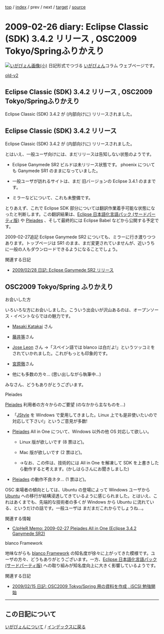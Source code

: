 [top](https://igapyon.github.io/diary/) 
 / [index](https://igapyon.github.io/diary/2009/index.html) 
 / prev 
 / next 
 / [target](https://igapyon.github.io/diary/2009/ig090226.html) 
 / [source](https://github.com/igapyon/diary/blob/gh-pages/2009/ig090226.html.src.md) 

2009-02-26 diary: Eclipse Classic (SDK) 3.4.2 リリース , OSC2009 Tokyo/Springふりかえり
=====================================================================================================
[![いがぴょん画像(小)](https://igapyon.github.io/diary/images/iga200306s.jpg "いがぴょん")](https://igapyon.github.io/diary/memo/memoigapyon.html) 日記形式でつづる [いがぴょん](https://igapyon.github.io/diary/memo/memoigapyon.html)コラム ウェブページです。

[old-v2](ig090226-orig.html)

## Eclipse Classic (SDK) 3.4.2 リリース , OSC2009 Tokyo/Springふりかえり

Eclipse Classic (SDK) 3.4.2 が (内部向けに) リリースされました。


## Eclipse Classic (SDK) 3.4.2 リリース

Eclipse Classic (SDK) 3.4.2 が (内部向けに) リリースされました。

とはいえ、一般ユーザ向けには、まだリリースは告知しない状態のようです。

* Eclipse Ganymede SR2 ビルドは未リリース状態です。
  phoenix についても Ganymede SR1 のままになっていました。
  
* 一般ユーザが訪れるサイトは、まだ 旧バージョンの Eclipse 3.4.1 のままです。
  
* ミラーなどについて、これも未整備です。

とりあえず、これで Eclipse SDK 部分については翻訳作業着手可能な状態になったと判断します。この翻訳結果は、[Eclipse 日本語化言語パック (サードパーティ版)](http://www.igapyon.jp/blanco/nlpack/eclipse/index.html) や [Pleiades](http://mergedoc.sourceforge.jp/pleiades.html) 、そして最終的には Eclipse Babel などから公開する予定です。

2009-02-27追記 Eclipse Ganymede SR2 についても、ミラーに行き渡りつつあります。トップページは SR1 のまま、まだ変更されていませんが、近いうちに一般の人もダウンロードできるようになることでしょう。

関連する日記

* [2009/02/28 日記: Eclipse Ganymede SR2 リリース](ig090228.html)

## OSC2009 Tokyo/Spring ふりかえり

お会いした方

いろいろな方にお会いしました。こういう出会いが沢山あるのは、オープンソース・イベントならではの魅力です。

* [Masaki Katakai](http://blogs.sun.com/katakai/) さん
  
* [藤井等](http://blogs.itmedia.co.jp/barbaro/)さん
  
* [Jose Leon](http://blogs.embarcadero.com/teamj/2009/02/12/385/) さん
  →「スペイン語では blanco は白だよ!」というツッコミをされていかれました。これがもっとも印象的です。
  
* [宮原徹](http://ja.wikipedia.org/wiki/%E5%AE%AE%E5%8E%9F%E5%BE%B9)さん
  
* 他にも多数の方々… (思い出しながら執筆中…)

みなさん、どうもありがとうございます。

Pleiades

[Pleiades](http://mergedoc.sourceforge.jp/pleiades.html) 利用者の方々からのご要望 (のなかから主なものを…)

* 「[JStyle](http://mergedoc.sourceforge.jp/jstyle.html) を Windows で愛用してきました。Linux 上でも是非使いたいので対応して下さい!」というご意見が多数!
  
* [Pleiades](http://mergedoc.sourceforge.jp/pleiades.html) All in One について、Windows 以外の他 OS 対応して欲しい。
  
  * Linux 版が欲しいです (8 票ほど)。
    
  * Mac 版が欲しいです (2 票ほど)。
    
  * →なお、この件は、技術的には All in One を解凍して SDK を上書きしたら動作すると考えます。(かしはらさんにお聞きしました)
  

  
* [Pleiades](http://mergedoc.sourceforge.jp/pleiades.html) の動作不良ネタ… (1 票ほど)。

OSC 来場者の傾向としては、Ubuntu の登場によって Windows ユーザから [Ubuntu](http://www.igapyon.jp/igapyon/diary/keyword/ubuntu.html) への移行が結構浸透してきているように感じられました。とはいえ、これはあくまでも、先端的な技術者の多くが Windows から Ubuntu に流れている、というだけの話です。一般ユーザは まだまだこれからでしょうね…。

関連する情報

* [C/pHeR Memo: 2009-02-27 Pleiades All in One (Eclipse 3.4.2 Ganymede SR2)](http://d.hatena.ne.jp/cypher256/20090227)

blanco Framework

地味ながらも [blanco Framework](http://www.igapyon.jp/blanco/blanco.ja.html) の知名度が徐々に上がってきた模様です。ユーザの方々、どうもありがとうございます。一方、[Eclipse 日本語化言語パック (サードパーティ版)](http://www.igapyon.jp/blanco/nlpack/eclipse/index.html) への取り組みが知名度向上に大きく影響しているようです。

関連する日記

* [2009/02/15 日記: OSC2009 Tokyo/Spring 用の資料を作成 , iSCSI 勉強開始](ig090215.html)


----------------------------------------------------------------------------------------------------

## この日記について
[いがぴょんについて](https://igapyon.github.io/diary/memo/memoigapyon.html) / [インデックスに戻る](https://igapyon.github.io/diary/idxall.html)

